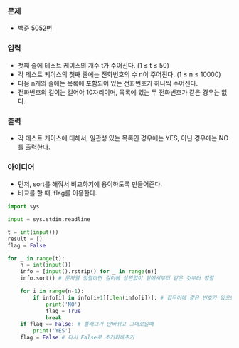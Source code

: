 ### 문제
* 백준 5052번 

### 입력
* 첫째 줄에 테스트 케이스의 개수 t가 주어진다. (1 ≤ t ≤ 50) 
* 각 테스트 케이스의 첫째 줄에는 전화번호의 수 n이 주어진다. (1 ≤ n ≤ 10000) 
* 다음 n개의 줄에는 목록에 포함되어 있는 전화번호가 하나씩 주어진다. 
* 전화번호의 길이는 길어야 10자리이며, 목록에 있는 두 전화번호가 같은 경우는 없다.

### 출력
* 각 테스트 케이스에 대해서, 일관성 있는 목록인 경우에는 YES, 아닌 경우에는 NO를 출력한다.

### 아이디어
* 먼저, sort를 해줘서 비교하기에 용이하도록 만들어준다. 
* 비교를 할 때, flag를 이용한다. 

```python
import sys

input = sys.stdin.readline

t = int(input())
result = []
flag = False

for _ in range(t):
    n = int(input())
    info = [input().rstrip() for _ in range(n)]
    info.sort() # 문자열 정렬하면 길이에 상관없이 앞에서부터 같은 것부터 정렬

    for i in range(n-1):
        if info[i] in info[i+1][:len(info[i])]: # 접두어에 같은 번호가 있으면 안되니까 처음부터 슬라이싱해야 한다.
            print('NO')
            flag = True
            break
    if flag == False: # 플래그가 안바뀌고 그대로일때
        print('YES')
    flag = False # 다시 False로 초기화해주기
```
